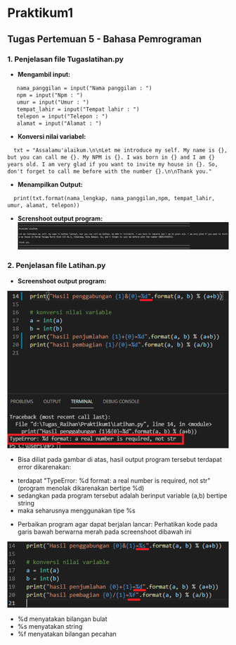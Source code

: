 # Praktikum1
## Tugas Pertemuan 5 - Bahasa Pemrograman

### 1. Penjelasan file Tugaslatihan.py
* **Mengambil input:**
```nama_lengkap = input("Nama lengkap : ")
   nama_panggilan = input("Nama panggilan : ")
   npm = input("Npm : ")
   umur = input("Umur : ")
   tempat_lahir = input("Tempat lahir : ")
   telepon = input("Telepon : ")
   alamat = input("Alamat : ")
```

* **Konversi nilai variabel:**
```
  txt = "Assalamu'alaikum.\n\nLet me introduce my self. My name is {}, but you can call me {}. My NPM is {}. I was born in {} and I am {} years old. I am very glad if you want to invite my house in {}. So, don't forget to call me before with the number {}.\n\nThank you."
  ```

* **Menampilkan Output:**
```
  print(txt.format(nama_lengkap, nama_panggilan,npm, tempat_lahir, umur, alamat, telepon)) 
```
* **Screnshoot output program:**
![Gambar 1](screenshoot2/ss1.png)

### 2. Penjelasan file Latihan.py

* **Screenshoot output program:**

![Gambar 2](screenshoot2/ss2.png)

* Bisa diliat pada gambar di atas, hasil output program tersebut terdapat error dikarenakan: 
- terdapat "TypeError: %d format: a real number is required, not str" (program menolak dikarenakan bertipe %d)
- sedangkan pada program tersebut adalah berinput variable (a,b) bertipe string
- maka seharusnya menggunakan tipe %s

* Perbaikan program agar dapat berjalan lancar:
Perhatikan kode pada garis bawah berwarna merah pada screenshoot dibawah ini

![Gambar 3](screenshoot2/ss3.png)

- %d menyatakan bilangan bulat
- %s menyatakan string
- %f menyatakan bilangan pecahan





